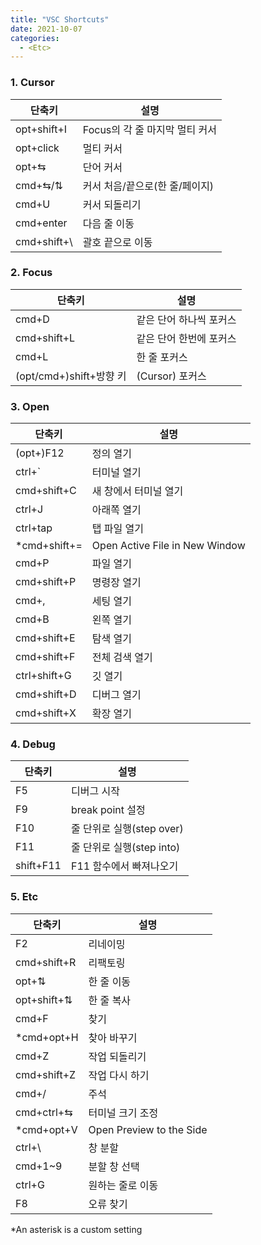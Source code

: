 ```yaml
---
title: "VSC Shortcuts"
date: 2021-10-07
categories:
  - <Etc>
---
```


### 1. Cursor

| 단축키       | 설명                           |
| ------------ | ------------------------------ |
| opt+shift+I  | Focus의 각 줄 마지막 멀티 커서 |
| opt+click    | 멀티 커서                      |
| opt+⇆        | 단어 커서                      |
| cmd+⇆/⇅      | 커서 처음/끝으로(한 줄/페이지) |
| cmd+U        | 커서 되돌리기                  |
| cmd+enter    | 다음 줄 이동                   |
| cmd+shift+\  | 괄호 끝으로 이동               |

### 2. Focus

| 단축키                  | 설명                    |
| ----------------------- | ----------------------- |
| cmd+D                   | 같은 단어 하나씩 포커스 |
| cmd+shift+L             | 같은 단어 한번에 포커스 |
| cmd+L                   | 한 줄 포커스            |
| (opt/cmd+)shift+방향 키 | (Cursor) 포커스         |

### 3. Open

| 단축키        | 설명                           |
| ------------- | ------------------------------ |
| (opt+)F12     | 정의 열기                      |
| ctrl+`        | 터미널 열기                    |
| cmd+shift+C   | 새 창에서 터미널 열기          |
| ctrl+J        | 아래쪽 열기                    |
| ctrl+tap      | 탭 파일 열기                   |
| \*cmd+shift+= | Open Active File in New Window |
| cmd+P         | 파일 열기                      |
| cmd+shift+P   | 명령장 열기                    |
| cmd+,         | 세팅 열기                      |
| cmd+B         | 왼쪽 열기                      |
| cmd+shift+E   | 탐색 열기                      |
| cmd+shift+F   | 전체 검색 열기                 |
| ctrl+shift+G  | 깃 열기                        |
| cmd+shift+D   | 디버그 열기                    |
| cmd+shift+X   | 확장 열기                      |

### 4. Debug

| 단축키    | 설명                      |
| --------- | ------------------------- |
| F5        | 디버그 시작               |
| F9        | break point 설정          |
| F10       | 줄 단위로 실행(step over) |
| F11       | 줄 단위로 실행(step into) |
| shift+F11 | F11 함수에서 빠져나오기   |

### 5. Etc

| 단축키      | 설명                     |
| ----------- | ------------------------ |
| F2          | 리네이밍                 |
| cmd+shift+R | 리팩토링                 |
| opt+⇅       | 한 줄 이동               |
| opt+shift+⇅ | 한 줄 복사               |
| cmd+F       | 찾기                     |
| \*cmd+opt+H | 찾아 바꾸기              |
| cmd+Z       | 작업 되돌리기            |
| cmd+shift+Z | 작업 다시 하기           |
| cmd+/       | 주석                     |
| cmd+ctrl+⇆  | 터미널 크기 조정         |
| \*cmd+opt+V | Open Preview to the Side |
| ctrl+\      | 창 분할                  |
| cmd+1~9     | 분할 창 선택             |
| ctrl+G      | 원하는 줄로 이동         |
| F8          | 오류 찾기                |

\*An asterisk is a custom setting
